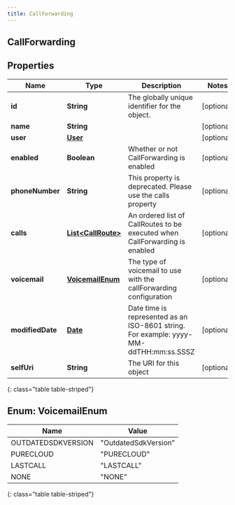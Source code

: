 ```yaml
---
title: CallForwarding
---
```

## CallForwarding


## Properties

| Name | Type | Description | Notes |
| ------------ | ------------- | ------------- | ------------- |
| **id** | **String** | The globally unique identifier for the object. |  [optional] |
| **name** | **String** |  |  [optional] |
| **user** | [**User**](User.html) |  |  [optional] |
| **enabled** | **Boolean** | Whether or not CallForwarding is enabled |  [optional] |
| **phoneNumber** | **String** | This property is deprecated. Please use the calls property |  [optional] |
| **calls** | [**List&lt;CallRoute&gt;**](CallRoute.html) | An ordered list of CallRoutes to be executed when CallForwarding is enabled |  [optional] |
| **voicemail** | [**VoicemailEnum**](#VoicemailEnum) | The type of voicemail to use with the callForwarding configuration |  [optional] |
| **modifiedDate** | [**Date**](Date.html) | Date time is represented as an ISO-8601 string. For example: yyyy-MM-ddTHH:mm:ss.SSSZ |  [optional] |
| **selfUri** | **String** | The URI for this object |  [optional] |
{: class="table table-striped"}


<a name="VoicemailEnum"></a>

## Enum: VoicemailEnum

| Name | Value |
| ---- | ----- |
| OUTDATEDSDKVERSION | &quot;OutdatedSdkVersion&quot; |
| PURECLOUD | &quot;PURECLOUD&quot; |
| LASTCALL | &quot;LASTCALL&quot; |
| NONE | &quot;NONE&quot; |
{: class="table table-striped"}




